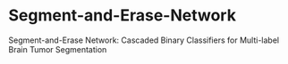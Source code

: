 # Segment-and-Erase-Network
Segment-and-Erase Network: Cascaded Binary Classifiers for Multi-label Brain Tumor Segmentation
